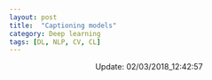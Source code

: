 ```yaml
---
layout: post
title:  "Captioning models"
category: Deep learning
tags: [DL, NLP, CV, CL]
---
```






<center> Update: 02/03/2018_12:42:57</center>

  	
